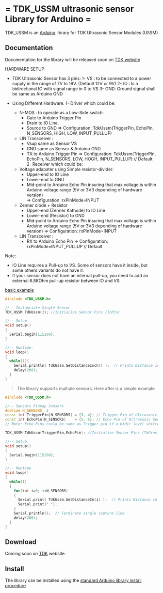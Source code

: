 = TDK_USSM ultrasonic sensor Library for Arduino =
==========
TDK_USSM is an [Arduino](http://arduino.cc) library for TDK Ultrasonic Sensor Modules (USSM)


Documentation
-------------
Documentation for the library will be released soon on [TDK website](tdk.com)

HARDWARE SETUP:
  - TDK Ultrasonic Sensor has 3 pins:
    1- VS : to be connected to a power supply in the range of 7V to 18V. (Default 12V or 9V)
    2- IO : Is a bidirectional IO with signal range in 0 to VS
    3- GND: Ground signal shall be same as Arduino GND
    
  - Using Different Hardware:
    1- Driver which could be:
      - N-MOS : to operate as a Low-Side switch:
        + Gate  to Arduino Trigger Pin
        + Drain to IO Line.
        + Source to GND
        => Configuration: TdkUssm(TriggerPin, EchoPin, N_SENSORS, HIGH, LOW, INPUT_PULLUP)
      - LIN Transceiver :
        + Vsup same as Sensor VS
        + GND same as Sensor & Arduino GND
        + TX to Arduino Trigger Pin
        => Configuration: TdkUssm(TriggerPin, EchoPin, N_SENSORS, LOW, HOGH, INPUT_PULLUP) // Default
    2- Receiver which could be: 
      - Voltage adapater using Simple resistor-divider:
        + Upper-end to IO Line
        + Lower-end to GND
        + Mid-point to Arduino Echo Pin insuring that max voltage is within Arduino voltage range (5V or 3V3 depending of hardware version)  
        => Configuration: rxPinMode=INPUT 
      - Zenner diode + Resistor
        + Upper-end (Zenner Kathode) to IO Line
        + Lower-end (Resistor) to GND
        + Mid-point to Arduino Echo Pin insuring that max voltage is within Arduino voltage range (5V or 3V3 depending of hardware version)
        => Configuration: rxPinMode=INPUT 
      - LIN Transceiver :
        + RX to Arduino Echo Pin
        => Configuration: rxPinMode=INPUT_PULLUP // Default
            
 Note:    
  - IO Line requires a Pull-up to VS. Some of sensors have it inside, but some others variants do not have it.
  - If your sensor does not have an internal pull-up, you need to add an external 6.8KOhm pull-up resistor between IO and VS.


[basic example](examples/TDK_USSM_multiple_cm/TDK_USSM_multiple_cm.ino)

```ino
#include <TDK_USSM.h>

//-- Instanciate Single Sensor
TDK_USSM TdkUssm(3); //Initialize Sensor Pins (IoPin)

//-- Setup 
void setup()
{ 
  Serial.begin(115200); 
}

//-- Runtime.
void loop()
{ 
  while(1){
    Serial.println( TdkUssm.GetDistanceInch() );  // Prints Distance in inch.
    delay(200); 
  }
}
```
> The library supports multiple sensors. Here after is a simple example   

```ino
#include <TDK_USSM.h>

//-- Sensors Pinmap Sensors
#define N_SENSORS  2
const int TriggerPin[N_SENSORS] = {3, 4}; // Trigger Pin of Ultrasonic Sensor
const int EchoPin[N_SENSORS]    = {5, 6}; // Echo Pin of Ultrasonic Sensor. 
// Note: Echo Pins could be same as Trigger pin if a bidir level shifter is used.

TDK_USSM TdkUssm(TriggerPin,EchoPin); //Initialize Sensor Pins (TxPins , RxPins)

//-- Setup 
void setup()
{ 
  Serial.begin(115200); 
}

//-- Runtime.
void loop()
{ 
  while(1)
  {
    for(int i=0; i<N_SENSORS) 
    {
      Serial.print( TdkUssm.GetDistanceCm(i) );  // Prints Distance in cm of sensor i.
      Serial.print(" ");
    }
    Serial.println();  // Terminate single capture line
    delay(200); 
  }
}
```

Download
--------
Coming soon on [TDK](tdk.com) website.


Install
-------
The library can be installed using the [standard Arduino library install procedure](http://arduino.cc/en/Guide/Libraries)  

